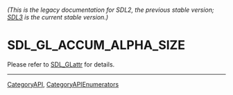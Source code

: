 ###### (This is the legacy documentation for SDL2, the previous stable version; [SDL3](https://wiki.libsdl.org/SDL3/) is the current stable version.)
# SDL_GL_ACCUM_ALPHA_SIZE

Please refer to [SDL_GLattr](SDL_GLattr) for details.

----
[CategoryAPI](CategoryAPI), [CategoryAPIEnumerators](CategoryAPIEnumerators)

